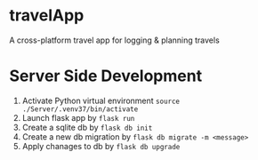 # travelApp
A cross-platform travel app for logging &amp; planning travels

# Server Side Development
1. Activate Python virtual environment `source ./Server/.venv37/bin/activate`
2. Launch flask app by `flask run`
3. Create a sqlite db by `flask db init`
4. Create a new db migration by `flask db migrate -m <message>`
5. Apply chanages to db by `flask db upgrade`